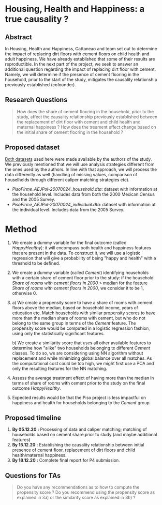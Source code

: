 # **Housing, Health and Happiness: a true causality ?**

## Abstract
In Housing, Health and Happiness, Cattaneao and team set out to determine the impact of replacing dirt floors with cement floors on child health and adult happiness. We have already established that some of their results are reproductible. In the next part of the project, we seek to answer an additional question regarding the impact of replacing dirt floor with cement. Namely, we will determine if the presence of cement flooring in the household, prior to the start of the study, mitigates the causality relationship previously established (cofounder).  

## Research Questions
> How does the share of cement flooring in the household, prior to the study, affect the causality relationship previously established between the replacement of dirt floor with cement and child health and maternal happiness ? How does the treament effect change based on the initial share of cement flooring in the household ? 

## Proposed dataset
[Both datasets](https://www.openicpsr.org/openicpsr/project/114542/version/V1/view;jsessionid=B4B1AAA8597E1F070A0C683C49E2A11C?path=/openicpsr/114542/fcr:versions/V1/PisoFirme_AEJPol-20070024_STATA-replication-code.do&type=file) used here were made available by the authors of the study. We previously mentioned that we will use analysis strategies different from the ones used by the authors. In line with that approach, we will process the data differently as well (handling of missing values, comparison of houselholds through different caliper matching strategies etc). 
- *PisoFirme_AEJPol-20070024_household.dta*: dataset with information at the household level. Includes data from both the 2000 Mexican Census and the 2005 Survey. 
- *PisoFirme_AEJPol-20070024_individual.dta*: dataset with information at the individual level. Includes data from the 2005 Survey.

# Method 
1. We create a dummy variable for the final outcome (called *HappyHealthy*): it will encompass both health and happiness features that are present in the data. To construct it, we will use a logistic regression that will give a probability of being "happy and health" with a threshold to be defined. 
2. We create a dummy variable (called *Cement*) identifying households with a certain share of cement floor prior to the study: if the household *Share of rooms with cement floors in 2000*  > median for the feature *Share of rooms with cement floors in 2000*, we consider it to be 1, otherwise 0. 

3.
    a) We create a propensity score to have a share of rooms with cement floors above the median, based on household income, years of education etc. Match households with similar propensity scores to have more than the median share of rooms with cement, but who do not belong to the same group in terms of the *Cement* feature. The propensity score would be computed in a logistic regression fashion, using only the statistically significant features. 
    
    b) We create a similarity score that uses all other available features to determine how "alike" two households belonging to different *Cement* classes. To do so, we are considering using NN algorithm without replacement and while minimizing global balance over all matches. As the computational cost could be too high, we might first use a PCA and only the resulting features for the NN matching. 
    
4. Assess the average treatment effect of having more than the median in terms of share of rooms with cement prior to the study on the final outcome *HappyHealthy*. 
5. Expected results would be that the Piso project is less impactful on happiness and health for households belonging to the *Cement* group. 

## Proposed timeline
1. **By 05.12.20 :** Processing of data and caliper matching; matching of households based on cement share prior to study (and maybe additional features)
3. **By 15.12.20 :** Establishing the causality relationship between initial presence of cement floor, replacement of dirt floors and child health/maternal happiness. 
4. **By 18.12.20 :** Complete final report for P4 submission.

## Questions for TAs
> Do you have any recommendations as to how to compute the propensity score ? 
> Do you recommend using the propensity score as explained in 3a) or the similarity score as explained in 3b) ? 
